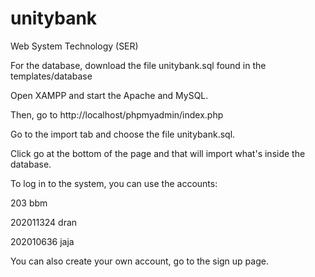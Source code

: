 # unitybank
Web System Technology (SER)

For the database, download the file unitybank.sql found in the templates/database

Open XAMPP and start the Apache and MySQL.

Then, go to http://localhost/phpmyadmin/index.php

Go to the import tab and choose the file unitybank.sql.

Click go at the bottom of the page and that will import what's inside the database.

To log in to the system, you can use the accounts:

  203
  bbm
  
  202011324
  dran
  
  202010636
  jaja

You can also create your own account, go to the sign up page.
